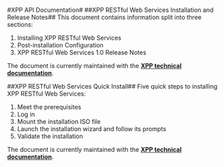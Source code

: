 #XPP API Documentation#
##XPP RESTful Web Services Installation and Release Notes##
This document contains information split into three sections:
1. Installing XPP RESTful Web Services
2. Post-installation Configuration
3. XPP RESTful Web Services 1.0 Release Notes

The document is currently maintained with the **[XPP technical documentation](https://docs.sdl.com/binary/796262/771026/sdl-xpp-restful-web-services-and-xpp-ws/restful-ws)**.

##XPP RESTful Web Services Quick Install##
Five quick steps to installing XPP RESTful Web Services:
1. Meet the prerequisites
2. Log in
3. Mount the installation ISO file
4. Launch the installation wizard and follow its prompts
5. Validate the installation

The document is currently maintained with the **[XPP technical documentation](https://docs.sdl.com/binary/796262/771034/sdl-xpp-restful-web-services-and-xpp-ws/xpp-restful-ws-quick-steps)**.

